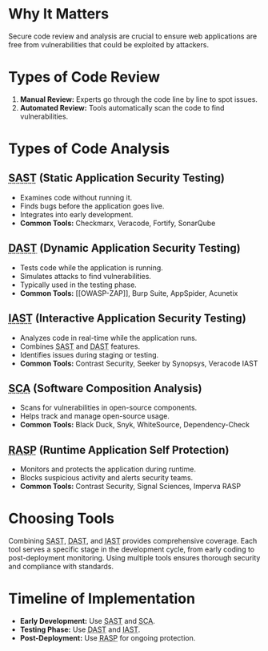 # Why It Matters
Secure code review and analysis are crucial to ensure web applications are free from vulnerabilities that could be exploited by attackers.

# Types of Code Review

1. **Manual Review:** Experts go through the code line by line to spot issues.
2. **Automated Review:** Tools automatically scan the code to find vulnerabilities.

# Types of Code Analysis

## <abbr title="Static Application Security Testing">SAST</abbr> (Static Application Security Testing)
 
   - Examines code without running it.
   - Finds bugs before the application goes live.
   - Integrates into early development.
   - **Common Tools:** Checkmarx, Veracode, Fortify, SonarQube

## <abbr title="Dynamic Application Security Testing">DAST</abbr> (Dynamic Application Security Testing)

   - Tests code while the application is running.
   - Simulates attacks to find vulnerabilities.
   - Typically used in the testing phase.
   - **Common Tools:** [[OWASP-ZAP]], Burp Suite, AppSpider, Acunetix

## <abbr title="Interactive Application Security Testing">IAST</abbr> (Interactive Application Security Testing)

   - Analyzes code in real-time while the application runs.
   - Combines <abbr title="Static Application Security Testing">SAST</abbr> and <abbr title="Dynamic Application Security Testing">DAST</abbr> features.
   - Identifies issues during staging or testing.
   - **Common Tools:** Contrast Security, Seeker by Synopsys, Veracode IAST

## <abbr title="Software Composition Analysis">SCA</abbr> (Software Composition Analysis)

   - Scans for vulnerabilities in open-source components.
   - Helps track and manage open-source usage.
   - **Common Tools:** Black Duck, Snyk, WhiteSource, Dependency-Check

## <abbr title="Runtime Application Self Protection">RASP</abbr> (Runtime Application Self Protection)

   - Monitors and protects the application during runtime.
   - Blocks suspicious activity and alerts security teams.
   - **Common Tools:** Contrast Security, Signal Sciences, Imperva RASP

# Choosing Tools
Combining <abbr title="Static Application Security Testing">SAST</abbr>, <abbr title="Dynamic Application Security Testing">DAST</abbr>, and <abbr title="Interactive Application Security Testing">IAST</abbr> provides comprehensive coverage. Each tool serves a specific stage in the development cycle, from early coding to post-deployment monitoring. Using multiple tools ensures thorough security and compliance with standards.

# Timeline of Implementation

- **Early Development:** Use <abbr title="Static Application Security Testing">SAST</abbr> and <abbr title="Software Composition Analysis">SCA</abbr>.
- **Testing Phase:** Use <abbr title="Dynamic Application Security Testing">DAST</abbr> and <abbr title="Interactive Application Security Testing">IAST</abbr>.
- **Post-Deployment:** Use <abbr title="Runtime Application Self Protection">RASP</abbr> for ongoing protection.